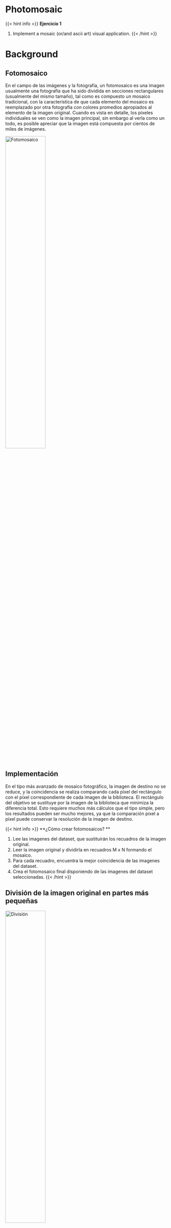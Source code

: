 # Photomosaic

{{< hint info >}}
**Ejercicio 1**  
1. Implement a mosaic (or/and ascii art) visual application.
{{< /hint >}}


# Background

## Fotomosaico

En el campo de las imágenes y la fotografía, un fotomosaico es una imagen usualmente una fotografía que ha sido dividida en secciones rectangulares (usualmente del mismo tamaño), tal como es compuesto un mosaico tradicional, con la característica de que cada elemento del mosaico es reemplazado por otra fotografía con colores promedios apropiados al elemento de la imagen original. Cuando es vista en detalle, los píxeles individuales se ven como la imagen principal, sin embargo al verla como un todo, es posible apreciar que la imagen está compuesta por cientos de miles de imágenes.

<img src="https://img.unocero.com/2019/07/unocero-photomosaic.jpg" alt="Fotomosaico" style="width: 50%;"/>

## Implementación

En el tipo más avanzado de mosaico fotográfico, la imagen de destino no se reduce, y la coincidencia se realiza comparando cada píxel del rectángulo con el píxel correspondiente de cada imagen de la biblioteca. El rectángulo del objetivo se sustituye por la imagen de la biblioteca que minimiza la diferencia total. Esto requiere muchos más cálculos que el tipo simple, pero los resultados pueden ser mucho mejores, ya que la comparación píxel a píxel puede conservar la resolución de la imagen de destino.

{{< hint info >}}
**¿Cómo crear fotomosaicos? **  
1. Lee las imagenes del dataset, que sustituirán los recuadros de la imagen original.
2. Leer la imagen original y dividirla en recuadros M x N formando el mosaico.
3. Para cada recuadro, encuentra la mejor coincidencia de las imagenes del dataset.
4. Crea el fotomosaico final disponiendo de las imagenes del dataset  seleccionadas.
{{< /hint >}}

## División de la imagen original en partes más pequeñas

<img src="https://media.geeksforgeeks.org/wp-content/uploads/Capture_2-1.jpg" alt="División" style="width: 50%;"/>

## Promediando los valores de los colores
Cada píxel de una imagen tiene un color que puede ser representado por sus valores de rojo, verde y azul. En este caso, se están utilizando imágenes de 8 bits, por lo que cada uno de estos componentes tiene un valor de 8 bits en el rango [0, 255]. Dada una imagen con un total de N píxeles, el promedio RGB se calcula de la siguiente manera:

<img src="https://www.geeksforgeeks.org/wp-content/ql-cache/quicklatex.com-34611203bc6570718be7cb97960bd09b_l3.svg" alt="Promedio colores">

## Eligiendo la mejor imagen para un recuadro

Para el fotomosaico, hay que encontrar una imagen coincidente entre las imágenes del dataset. Para determinar si la imágen coincide con el recuadro seleccionado, utilice los valores RGB medios. La coincidencia más cercana es la imagen con el valor RGB medio más próximo.

<img src="https://www.geeksforgeeks.org/wp-content/ql-cache/quicklatex.com-4bfef269686704233f1e9efbbd7b94f9_l3.svg" alt="eligiendo la mejor imagen">

{{<details title="CODE" open=false >}}

```js
let angulo;
let speed;
let rot;
let stopButton;
let startButton;
let speedSlider;
let rotSlider;
let lightBackground;

function stop() {
    speedSlider.value(0);
}

function start() {
    speedSlider.value(0.05);
}

function preload() {

  img = loadImage("https://cdn-icons-png.flaticon.com/512/748/748113.png"); 
}

function setup() {
  createCanvas(500, 500);
  noStroke();
  startButton = createButton('Start');
  startButton.position(0, 0);
  startButton.size(100, 30);
  startButton.mousePressed(start);
  stopButton = createButton('Stop');
  stopButton.position(0, 35);
  stopButton.size(100, 30);
  stopButton.mousePressed(stop);
  speedSlider = createSlider(0, 0.5, 0.1, 0.01);
  speedSlider.position(0, 85);
  speedSlider.size(100, 30);
  rotSlider = createSlider(-0.1, 0.1, 0, 0.01);
  rotSlider.position(0, 130);
  rotSlider.size(100, 30);
  lightBackground = createCheckbox('Light Background', false);
  lightBackground.position(0, 180);
  lightBackground.style('color', '#fff');
  lightBackground.size(150, 30);
  angulo = 0;
  rectMode(CENTER);
}

function draw() {
  background(0);
  if (lightBackground.checked()) {
    fill("rgb(160,250,174)");
    circle(250, 250, 300);
  } 
  speed = speedSlider.value();
  rot = rotSlider.value();
  angulo = angulo + speed % TWO_PI;
  translate(width / 2, height / 2);
  rotate(angulo);
  fill(0,0,255);
  rect(0, 0, 130, 130);
  rotate(rot);
  fill(255);
  rect(0, 0, 110, 110);
  fill(200,200,200);
  rotate(-angulo-rot);
  text("Speed", -225, -170);
  text("Compensate", -240, -125);
  rotate(PI/4);
  image(img, -3, -3, 6, 6);
}

```

{{</details>}}

{{< p5-global-iframe id="breath" width="500" height="500" >}}

let angulo;
let speed;
let rot;
let stopButton;
let startButton;
let speedSlider;
let rotSlider;
let lightBackground;

function stop() {
    speedSlider.value(0);
}

function start() {
    speedSlider.value(0.05);
}

function preload() {

  img = loadImage("https://cdn-icons-png.flaticon.com/512/748/748113.png"); 
}

function setup() {
  createCanvas(500, 500);
  noStroke();
  startButton = createButton('Start');
  startButton.position(0, 0);
  startButton.size(100, 30);
  startButton.mousePressed(start);
  stopButton = createButton('Stop');
  stopButton.position(0, 35);
  stopButton.size(100, 30);
  stopButton.mousePressed(stop);
  speedSlider = createSlider(0, 0.5, 0.1, 0.01);
  speedSlider.position(0, 85);
  speedSlider.size(100, 30);
  rotSlider = createSlider(-0.1, 0.1, 0, 0.01);
  rotSlider.position(0, 130);
  rotSlider.size(100, 30);
  lightBackground = createCheckbox('Light Background', false);
  lightBackground.position(0, 180);
  lightBackground.style('color', '#fff');
  lightBackground.size(150, 30);
  angulo = 0;
  rectMode(CENTER);
}

function draw() {
  background(0);
  if (lightBackground.checked()) {
    fill("rgb(160,250,174)");
    circle(250, 250, 300);
  } 
  speed = speedSlider.value();
  rot = rotSlider.value();
  angulo = angulo + speed % TWO_PI;
  translate(width / 2, height / 2);
  rotate(angulo);
  fill(0,0,255);
  rect(0, 0, 130, 130);
  rotate(rot);
  fill(255);
  rect(0, 0, 110, 110);
  fill(200,200,200);
  rotate(-angulo-rot);
  text("Speed", -225, -170);
  text("Compensate", -240, -125);
  rotate(PI/4);
  image(img, -3, -3, 6, 6);
}


{{< /p5-global-iframe >}}

# Ilussion #2
## Ilusión de Cascada

La ilusión de cascada, o el efecto secundario del movimiento, es una ilusión de movimiento. Se experimenta después de ver un estímulo que se mueve en una dirección durante algún tiempo y luego mirar una escena estacionaria. La escena estacionaria parece tener movimiento (en la dirección opuesta al estímulo en movimiento que uno vio previamente). Esto se llama la "ilusión de la cascada", ya que se puede experimentar después de observar el movimiento del agua en una cascada y luego prestar atención a una escena estacionaria, estas ilusiones de este tipo se conocían mucho antes del siglo XIX. De hecho, el filósofo griego Aristóteles (384 – 322 a. C.) informó sobre tales ilusiones más de 2000 años antes de Addams: “cuando las personas dejan de mirar objetos en movimiento, por ejemplo, ríos, y especialmente aquellos que fluyen muy rápidamente, descubren que el los estímulos visuales todavía se presentan, porque las cosas que realmente están en reposo se ven luego en movimiento”.

## Código y su respectiva Solución:
{{<details title="CODE" open=false >}}

```js
let angle = 0;
function setup() {
  createCanvas(700, 700);
  strokeWeight(4)
}

function draw() {
  background(50);
  noStroke();
  fill(255,0,0)
  ellipse(width/2, height/2, 10,10)
  
  for(let i = 15; i< 5000; i+=15)
  {
    push()
    translate(width/2,height/2)
    rotate(i+ angle * 2)
    noFill()
    stroke(20 , i * 100, i -100)
    ellipse(0, 0, i + 15 , i )
    
    pop()
    
    angle += 0.0003
  }
  
  
}

```

{{</details>}}


{{< p5-global-iframe id="breath" width="700" height="700" >}}

let angle = 0;
function setup() {
  createCanvas(700, 700);
  strokeWeight(4)
}

function draw() {
  background(50);
  noStroke();
  fill(255,0,0)
  ellipse(width/2, height/2, 10,10)
  
  for(let i = 15; i< 5000; i+=15)
  {
    push()
    translate(width/2,height/2)
    rotate(i+ angle * 2)
    noFill()
    stroke(20 , i * 100, i -100)
    ellipse(0, 0, i + 15 , i )
    
    pop()
    
    angle += 0.0003
  }
  
  
}
{{< /p5-global-iframe >}}

# Ilusion 3

## Stepping Feet: 

Observa el movimiento de los “pies” azules y amarillos. Los pies parecen caminar alternativamente, como pies diminutos haciendo tip-tap-tip-tap… Esto es más pronunciado si no miras directamente a los pies, sino entre ellos.

En realidad su movimiento es siempre simultáneo. Encuentro este fenómeno particularmente lindo. La naturaleza de su movimiento es evidente: se mueven de manera constante y conjunta. Esta ilusión fue demostrada originalmente por Stuart Anstis en 2003. La causa real de esta ilusión todavía se está debatiendo.

## Código y su Solución:

{{<details title="CODE" open=false >}}

```js
let checkbox;

var barsColor;



var start, speedSlider, direction;

const feetHeight = 25, feetWidth = 80;



function setup() {

 createCanvas(700, 300);

 start = 0;

 noStroke();

 // Checkbox to toggle the background.

 checkbox = createCheckbox('background', true);

 checkbox.changed(backgroundCheckbox);

 // Start with the bars being drawn.

 barsColor = color('black');

 direction = 1;

 // Slider for the feet speed.

 speedSlider = createSlider(0, 100, 25);

 speedSlider.position(10, height + 20);

 speedSlider.style('width', '80px');

}



function draw() {

 background(220);

 const number_of_bars = 40;

 // Draw the bars using the color from the checkbox.

 for( var i = 0 ; i < number_of_bars ; i ++ ){

   if( i%2 == 0 ) fill(barsColor);

   else fill('white');

   var x = (width/number_of_bars) * i;

   rect(x, 0, width/number_of_bars, height);

 }

 // Draw the feet.

 fill('yellow');

 rect(start, 100, feetWidth, feetHeight);

 fill('blue');

 rect(start, 200, feetWidth, feetHeight);

 // Update the position of the feet.

 var speed = speedSlider.value() / 100 * 2;

 // Update the direction if necessary.

 if( start + feetWidth + speed * direction > width || start + speed * direction < 0 )

   direction *= -1;

 start += speed * direction;

}



function backgroundCheckbox() {

 // If the chack box is active, draw the black bars.

 if (checkbox.checked()) {

   barsColor = color('black');

 } else {

   barsColor = color('white');

 }

}


```

{{</details>}}
{{< p5-global-iframe id="breath" width="710" height="370" >}}
let checkbox;

var barsColor;



var start, speedSlider, direction;

const feetHeight = 25, feetWidth = 80;



function setup() {

 createCanvas(700, 300);

 start = 0;

 noStroke();

 // Checkbox to toggle the background.

 checkbox = createCheckbox('background', true);

 checkbox.changed(backgroundCheckbox);

 // Start with the bars being drawn.

 barsColor = color('black');

 direction = 1;

 // Slider for the feet speed.

 speedSlider = createSlider(0, 100, 25);

 speedSlider.position(10, height + 20);

 speedSlider.style('width', '80px');

}



function draw() {

 background(220);

 const number_of_bars = 40;

 // Draw the bars using the color from the checkbox.

 for( var i = 0 ; i < number_of_bars ; i ++ ){

   if( i%2 == 0 ) fill(barsColor);

   else fill('white');

   var x = (width/number_of_bars) * i;

   rect(x, 0, width/number_of_bars, height);

 }

 // Draw the feet.

 fill('yellow');

 rect(start, 100, feetWidth, feetHeight);

 fill('blue');

 rect(start, 200, feetWidth, feetHeight);

 // Update the position of the feet.

 var speed = speedSlider.value() / 100 * 2;

 // Update the direction if necessary.

 if( start + feetWidth + speed * direction > width || start + speed * direction < 0 )

   direction *= -1;

 start += speed * direction;

}



function backgroundCheckbox() {

 // If the chack box is active, draw the black bars.

 if (checkbox.checked()) {

   barsColor = color('black');

 } else {

   barsColor = color('white');

 }

}



{{< /p5-global-iframe >}}




# Conclusiones:

* Frisén’s Lazy Shadow el cerebro intenta ajustar  la sombra a la superficie, por lo que se logra obtener la ilusión óptica. para esto la velocidad del ajuste es muy importante,ya que si no es la adecuada, no podemos ajustar la sombra a la superficie y no observamos la ilusión

* Ilusión de Cascada: En conclusión, la cuestión de cómo es someterse a la ilusión de la cascada aún no está resuelta. Podría implicar simplemente experimentar cosas moviéndose en la dirección opuesta al estímulo y cambiando de posición. Podría implicar experimentar cosas que se mueven en la dirección opuesta al estímulo y, sin embargo, no cambiar de posición. O podría implicar algo más complejo. Por ejemplo, podría implicar experimentar cosas que se mueven y cambian de posición fuera del centro del campo visual pero que no se mueven en el centro. O podría implicar experimentar cosas moviéndose y cambiando de posición, pero luego volver a saltar a la posición original antes de cambiar de posición nuevamente.


* Stepping Feet: Anule la selección de la casilla de verificación " Color ". Ahora se vuelve obvio que los bordes del 'pie' claro se fusionan con las barras claras y solo son visibles cuando atraviesan las barras oscuras. Así que la mitad del tiempo realmente no hay señal de movimiento, y la percepción entra por defecto, es decir, no hay movimiento. Para el pie oscuro vale lo mismo, solo que en tiempos alternos.
Con un contraste reducido de la rejilla, la equilibración de los bordes y la rejilla ya no está presente, por lo que el efecto desaparece.
El movimiento “similar a un gusano” para un número impar de barras por pie también se explica automáticamente.

# Bibliografía:
* Waterfall illusion. (s/f). The Illusions Index. Recuperado el 6 de septiembre de 2022, de https://www-illusionsindex-org.translate.goog/ir/waterfall-illusion?_x_tr_sl=auto&_x_tr_tl=es&_x_tr_hl=es-419

* Bach, M. (s/f). “Stepping feet” motion illusion. Michaelbach.de. Recuperado el 6 de septiembre de 2022, de https://michaelbach.de/ot/mot-feetLin/

* Michael's   Visual Phenomena & Optical Illusions. Recuperado el 6 de septiembre de 2022, de 
 https://michaelbach.de/ot/lum-lazyShadow/7


